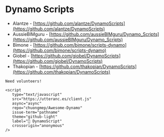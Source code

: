 # Dynamo Scripts

- Alantze - [https://github.com/alantze/DynamoScripts](https://github.com/alantze/DynamoScripts)
- AussieBIMguru - [https://github.com/aussieBIMguru/Dynamo_Scripts](https://github.com/aussieBIMguru/Dynamo_Scripts)
- Bimone - [https://github.com/bimone/scripts-dynamo](https://github.com/bimone/scripts-dynamo)
- Giobel - [https://github.com/giobel/DynamoScripts](https://github.com/giobel/DynamoScripts)
- Thakopian - [https://github.com/thakopian/DynamoScripts](https://github.com/thakopian/DynamoScripts)


```{note}
Need volunteers!

```

```{raw} html
<script
   type="text/javascript"
   src="https://utteranc.es/client.js"
   async="async"
   repo="chuongmep/Awesome-Dynamo"
   issue-term="pathname"
   theme="github-light"
   label="💬 DynamoScript"
   crossorigin="anonymous"
/>
```